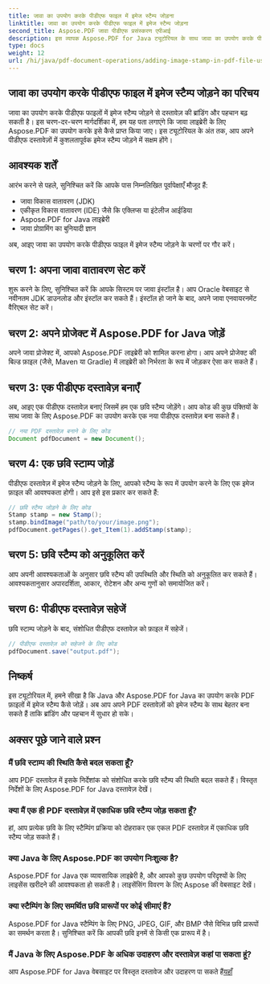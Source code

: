 ```yaml
---
title: जावा का उपयोग करके पीडीएफ फाइल में इमेज स्टैम्प जोड़ना
linktitle: जावा का उपयोग करके पीडीएफ फाइल में इमेज स्टैम्प जोड़ना
second_title: Aspose.PDF जावा पीडीएफ प्रसंस्करण एपीआई
description: इस व्यापक Aspose.PDF for Java ट्यूटोरियल के साथ जावा का उपयोग करके पीडीएफ फाइलों में छवि स्टैम्प जोड़ना सीखें।
type: docs
weight: 12
url: /hi/java/pdf-document-operations/adding-image-stamp-in-pdf-file-using-java/
---
```


## जावा का उपयोग करके पीडीएफ फाइल में इमेज स्टैम्प जोड़ने का परिचय

जावा का उपयोग करके पीडीएफ फाइलों में इमेज स्टैम्प जोड़ने से दस्तावेज़ की ब्रांडिंग और पहचान बढ़ सकती है। इस चरण-दर-चरण मार्गदर्शिका में, हम यह पता लगाएंगे कि जावा लाइब्रेरी के लिए Aspose.PDF का उपयोग करके इसे कैसे प्राप्त किया जाए। इस ट्यूटोरियल के अंत तक, आप अपने पीडीएफ दस्तावेज़ों में कुशलतापूर्वक इमेज स्टैम्प जोड़ने में सक्षम होंगे।

## आवश्यक शर्तें

आरंभ करने से पहले, सुनिश्चित करें कि आपके पास निम्नलिखित पूर्वापेक्षाएँ मौजूद हैं:

- जावा विकास वातावरण (JDK)
- एकीकृत विकास वातावरण (IDE) जैसे कि एक्लिप्स या इंटेलीज आईडिया
- Aspose.PDF for Java लाइब्रेरी
- जावा प्रोग्रामिंग का बुनियादी ज्ञान

अब, आइए जावा का उपयोग करके पीडीएफ फाइल में इमेज स्टैम्प जोड़ने के चरणों पर गौर करें।

## चरण 1: अपना जावा वातावरण सेट करें

शुरू करने के लिए, सुनिश्चित करें कि आपके सिस्टम पर जावा इंस्टॉल है। आप Oracle वेबसाइट से नवीनतम JDK डाउनलोड और इंस्टॉल कर सकते हैं। इंस्टॉल हो जाने के बाद, अपने जावा एनवायरनमेंट वैरिएबल सेट करें।

## चरण 2: अपने प्रोजेक्ट में Aspose.PDF for Java जोड़ें

अपने जावा प्रोजेक्ट में, आपको Aspose.PDF लाइब्रेरी को शामिल करना होगा। आप अपने प्रोजेक्ट की बिल्ड फ़ाइल (जैसे, Maven या Gradle) में लाइब्रेरी को निर्भरता के रूप में जोड़कर ऐसा कर सकते हैं।

## चरण 3: एक पीडीएफ दस्तावेज़ बनाएँ

अब, आइए एक पीडीएफ दस्तावेज़ बनाएं जिसमें हम एक छवि स्टैम्प जोड़ेंगे। आप कोड की कुछ पंक्तियों के साथ जावा के लिए Aspose.PDF का उपयोग करके एक नया पीडीएफ दस्तावेज़ बना सकते हैं।

```java
// नया PDF दस्तावेज़ बनाने के लिए कोड
Document pdfDocument = new Document();
```

## चरण 4: एक छवि स्टाम्प जोड़ें

पीडीएफ दस्तावेज़ में इमेज स्टैम्प जोड़ने के लिए, आपको स्टैम्प के रूप में उपयोग करने के लिए एक इमेज फ़ाइल की आवश्यकता होगी। आप इसे इस प्रकार कर सकते हैं:

```java
// छवि स्टैम्प जोड़ने के लिए कोड
Stamp stamp = new Stamp();
stamp.bindImage("path/to/your/image.png");
pdfDocument.getPages().get_Item(1).addStamp(stamp);
```

## चरण 5: छवि स्टैम्प को अनुकूलित करें

आप अपनी आवश्यकताओं के अनुसार छवि स्टैम्प की उपस्थिति और स्थिति को अनुकूलित कर सकते हैं। आवश्यकतानुसार अपारदर्शिता, आकार, रोटेशन और अन्य गुणों को समायोजित करें।

## चरण 6: पीडीएफ दस्तावेज़ सहेजें

छवि स्टाम्प जोड़ने के बाद, संशोधित पीडीएफ दस्तावेज़ को फ़ाइल में सहेजें।

```java
// पीडीएफ दस्तावेज़ को सहेजने के लिए कोड
pdfDocument.save("output.pdf");
```

## निष्कर्ष

इस ट्यूटोरियल में, हमने सीखा है कि Java और Aspose.PDF for Java का उपयोग करके PDF फ़ाइलों में इमेज स्टैम्प कैसे जोड़ें। अब आप अपने PDF दस्तावेज़ों को इमेज स्टैम्प के साथ बेहतर बना सकते हैं ताकि ब्रांडिंग और पहचान में सुधार हो सके।

## अक्सर पूछे जाने वाले प्रश्न

### मैं छवि स्टाम्प की स्थिति कैसे बदल सकता हूँ?

आप PDF दस्तावेज़ में इसके निर्देशांक को संशोधित करके छवि स्टैम्प की स्थिति बदल सकते हैं। विस्तृत निर्देशों के लिए Aspose.PDF for Java दस्तावेज़ देखें।

### क्या मैं एक ही PDF दस्तावेज़ में एकाधिक छवि स्टैम्प जोड़ सकता हूँ?

हां, आप प्रत्येक छवि के लिए स्टैम्पिंग प्रक्रिया को दोहराकर एक एकल PDF दस्तावेज़ में एकाधिक छवि स्टैम्प जोड़ सकते हैं।

### क्या Java के लिए Aspose.PDF का उपयोग निःशुल्क है?

Aspose.PDF for Java एक व्यावसायिक लाइब्रेरी है, और आपको कुछ उपयोग परिदृश्यों के लिए लाइसेंस खरीदने की आवश्यकता हो सकती है। लाइसेंसिंग विवरण के लिए Aspose की वेबसाइट देखें।

### क्या स्टैम्पिंग के लिए समर्थित छवि प्रारूपों पर कोई सीमाएं हैं?

Aspose.PDF for Java स्टैम्पिंग के लिए PNG, JPEG, GIF, और BMP जैसे विभिन्न छवि प्रारूपों का समर्थन करता है। सुनिश्चित करें कि आपकी छवि इनमें से किसी एक प्रारूप में है।

### मैं Java के लिए Aspose.PDF के अधिक उदाहरण और दस्तावेज़ कहां पा सकता हूं?

आप Aspose.PDF for Java वेबसाइट पर विस्तृत दस्तावेज और उदाहरण पा सकते हैं[यहाँ](https://reference.aspose.com/pdf/java/.)